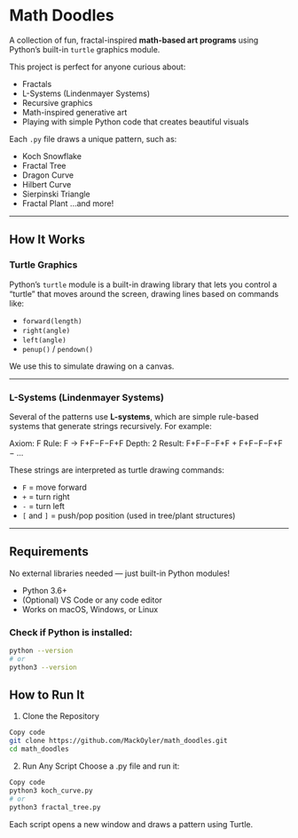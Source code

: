 # Math Doodles

A collection of fun, fractal-inspired **math-based art programs** using Python’s built-in `turtle` graphics module.

This project is perfect for anyone curious about:
- Fractals
- L-Systems (Lindenmayer Systems)
- Recursive graphics
- Math-inspired generative art
- Playing with simple Python code that creates beautiful visuals

Each `.py` file draws a unique pattern, such as:
- Koch Snowflake
- Fractal Tree
- Dragon Curve
- Hilbert Curve
- Sierpinski Triangle
- Fractal Plant
...and more!

---

## How It Works

### Turtle Graphics

Python’s `turtle` module is a built-in drawing library that lets you control a “turtle” that moves around the screen, drawing lines based on commands like:
- `forward(length)`
- `right(angle)`
- `left(angle)`
- `penup()` / `pendown()`

We use this to simulate drawing on a canvas.

---

### L-Systems (Lindenmayer Systems)

Several of the patterns use **L-systems**, which are simple rule-based systems that generate strings recursively. For example:

Axiom: F
Rule: F → F+F−F−F+F
Depth: 2
Result: F+F−F−F+F + F+F−F−F+F − ...


These strings are interpreted as turtle drawing commands:
- `F` = move forward
- `+` = turn right
- `-` = turn left
- `[` and `]` = push/pop position (used in tree/plant structures)

---

## Requirements

No external libraries needed — just built-in Python modules!

- Python 3.6+
- (Optional) VS Code or any code editor
- Works on macOS, Windows, or Linux

### Check if Python is installed:

```bash
python --version
# or
python3 --version
```

## How to Run It
1. Clone the Repository
```bash
Copy code
git clone https://github.com/MackOyler/math_doodles.git
cd math_doodles
```

2. Run Any Script
Choose a .py file and run it:

```bash
Copy code
python3 koch_curve.py
# or
python3 fractal_tree.py
```

Each script opens a new window and draws a pattern using Turtle.

